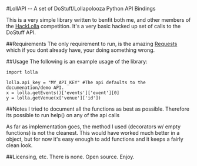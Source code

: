 #LollAPI -- A set of DoStuff/Lollapolooza Python API Bindings

This is a very simple library written to benfit both me, and other members
of the [HackLolla](http://hacklolla.com/) competition. It's a very basic
hacked up set of calls to the DoStuff API.

##Requirements
The only requirement to run, is the amazing [Requests](http://docs.python-requests.org/en/latest/index.html)
which if you dont already have, your doing something wrong.

##Usage
The following is an example usage of the library:

```
import lolla

lolla.api_key = "MY_API_KEY" #The api defaults to the documenation/demo API.
x = lolla.getEvents()['events']['event'][0]
y = lolla.getVenue(x['venue']['id'])
```

##Notes
I tried to document all the functions as best as possible. Therefore its 
possible to run help() on any of the api calls

As far as implementation goes, the method I used (decorators w/ empty functions)
is not the cleanest. This would have worked much better in a object, but for now
it's easy enough to add functions and it keeps a fairly clean look.

##Licensing, etc.
There is none. Open source. Enjoy.
